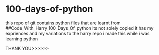 # 100-days-of-python
this repo of git contains python files that are learnt from ##Code_With_Harry_100_Days_Of_python
its not solely copied it has my expriences and my variations to the harry repo 
i made this while i was learning python 


THANK YOU>>>>>>
